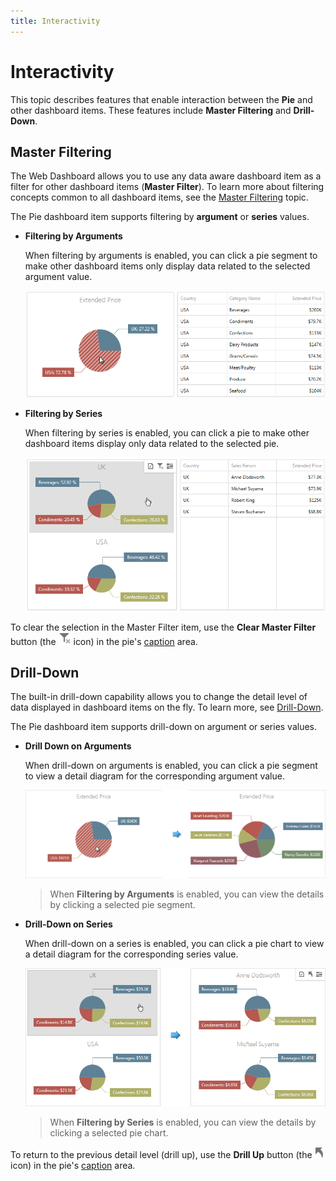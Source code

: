 ```yaml
---
title: Interactivity
---
```

# Interactivity
This topic describes features that enable interaction between the **Pie** and other dashboard items. These features include **Master Filtering** and **Drill-Down**.

## Master Filtering
The Web Dashboard allows you to use any data aware dashboard item as a filter for other dashboard items (**Master Filter**). To learn more about filtering concepts common to all dashboard items, see the [Master Filtering](../../data-presentation/master-filtering.md) topic.

The Pie dashboard item supports filtering by **argument** or **series** values.
* **Filtering by Arguments**
	
	When filtering by arguments is enabled, you can click a pie segment to make other dashboard items only display data related to the selected argument value.
	
	![Pies_FilteringByArguments_Web](../../../../images/img22485.png)
* **Filtering by Series**
	
	When filtering by series is enabled, you can click a pie to make other dashboard items display only data related to the selected pie.
	
	![Pies_FilteringBySeries_Web](../../../../images/img22486.png)

To clear the selection in the Master Filter item, use the **Clear Master Filter** button (the ![WebViewer_ClearMasterFilterIcon](../../../../images/img22461.png) icon) in the pie's [caption](../../data-presentation/dashboard-layout.md) area.

## Drill-Down
The built-in drill-down capability allows you to change the detail level of data displayed in dashboard items on the fly. To learn more, see [Drill-Down](../../data-presentation/drill-down.md).

The Pie dashboard item supports drill-down on argument or series values.
* **Drill Down on Arguments**
	
	When drill-down on arguments is enabled, you can click a pie segment to view a detail diagram for the corresponding argument value.
	
	![Pies_DrillDownOnArguments_Web](../../../../images/img22487.png)
	
	> When **Filtering by Arguments** is enabled, you can view the details by clicking a selected pie segment.
* **Drill-Down on Series**
	
	When drill-down on a series is enabled, you can click a pie chart to view a detail diagram for the corresponding series value.
	
	![Pies_DrillDownOnSeries_Web](../../../../images/img22488.png)
	
	> When **Filtering by Series** is enabled, you can view the details by clicking a selected pie chart.

To return to the previous detail level (drill up), use the **Drill Up** button (the ![WebViewer_DrillUpIcon](../../../../images/img22464.png) icon) in the pie's [caption](../../data-presentation/dashboard-layout.md) area.